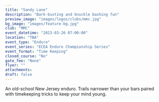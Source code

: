 ```yaml
---
title: "Sandy Lane"
description: "Bark-busting and knuckle bashing fun"
preview_image: "images/logos/clubs/mmc.jpg"
bg_image: "images/feature-bg.jpg"
club: "MMC"
event_datetime: "2023-03-26 07:00:00"
location: "TBA"
event_type: "Enduro"
event_series: "ECEA Enduro Championship Series"
event_format: "Time Keeping"
closed_course: "No"
gate_fee: "None"
flyer: ""
attachments:
draft: false
---
```


An old-school New Jersey enduro. Trails narrower than your bars paired with timekeeping tricks to keep your mind young.